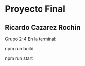 <h1>Proyecto Final</h1>
<h2>Ricardo Cazarez Rochin </h2>
Grupo 2-4
En la terminal:
<p>npm run build</p>
<p>npm run start 
</p>
